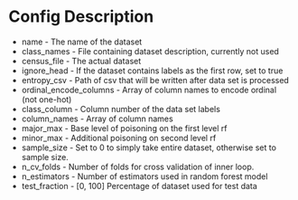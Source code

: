 # Config Description

* name - The name of the dataset
* class_names - File containing dataset description, currently not used
* census_file - The actual dataset
* ignore_head - If the dataset contains labels as the first row, set to true
* entropy_csv - Path of csv that will be written after data set is processed
* ordinal_encode_columns - Array of column names to encode ordinal (not one-hot)
* class_column - Column number of the data set labels
* column_names - Array of column names
* major_max - Base level of poisoning on the first level rf
* minor_max - Additional poisoning on second level rf
* sample_size - Set to 0 to simply take entire dataset, otherwise set to sample size.
* n_cv_folds - Number of folds for cross validation of inner loop.
* n_estimators - Number of estimators used in random forest model
* test_fraction - [0, 100] Percentage of dataset used for test data 